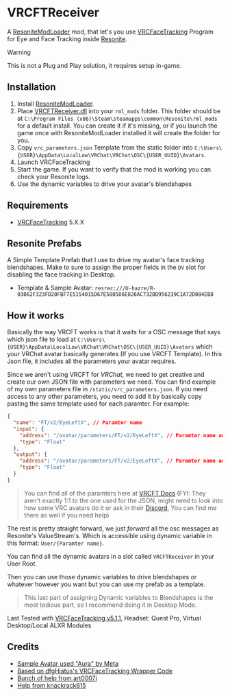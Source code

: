# VRCFTReceiver

A [ResoniteModLoader](https://github.com/resonite-modding-group/ResoniteModLoader) mod, that let's you use [VRCFaceTracking](https://github.com/benaclejames/VRCFaceTracking) Program for Eye and Face Tracking inside [Resonite](https://resonite.com/).

> [!WARNING]
> This is not a Plug and Play solution, it requires setup in-game.

## Installation

1. Install [ResoniteModLoader](https://github.com/resonite-modding-group/ResoniteModLoader).
2. Place [VRCFTReceiver.dll](https://github.com/hazre/VRCFTReceiver/releases/latest/download/VRCFTReceiver.dll) into your `rml_mods` folder. This folder should be at `C:\Program Files (x86)\Steam\steamapps\common\Resonite\rml_mods` for a default install. You can create it if it's missing, or if you launch the game once with ResoniteModLoader installed it will create the folder for you.
3. Copy `vrc_parameters.json` Template from the static folder into `C:\Users\{USER}\AppData\LocalLow\VRChat\VRChat\OSC\{USER_UUID}\Avatars`.
4. Launch VRCFaceTracking
5. Start the game. If you want to verify that the mod is working you can check your Resonite logs.
6. Use the dynamic variables to drive your avatar's blendshapes

## Requirements

- [VRCFaceTracking](https://github.com/benaclejames/VRCFaceTracking) 5.X.X

## Resonite Prefabs

A Simple Template Prefab that I use to drive my avatar's face tracking blendshapes. Make to sure to assign the proper fields in the `DV` slot for disabling the face tracking in Desktop.

- Template & Sample Avatar: `resrec:///U-hazre/R-03862F323FD20FBF7E5154015D67E580586E826AC732BD956239C1A72D084EB8`

## How it works

Basically the way VRCFT works is that it waits for a OSC message that says which json file to load at `C:\Users\{USER}\AppData\LocalLow\VRChat\VRChat\OSC\{USER_UUID}\Avatars` which your VRChat avatar basically generates (If you use VRCFT Template). In this Json file, it includes all the parameters your avatar requires.

Since we aren't using VRCFT for _VRChat_, we need to get creative and create our own JSON file with parameters we need. You can find example of my own parameters file in `/static/vrc_parameters.json`. If you need access to any other parameters, you need to add it by basically copy pasting the same template used for each paramter. For example:

```json
{
  "name": "FT/v2/EyeLeftX", // Paramter name
  "input": {
    "address": "/avatar/parameters/FT/v2/EyeLeftX", // Paramter name address
    "type": "Float"
  },
  "output": {
    "address": "/avatar/parameters/FT/v2/EyeLeftX", // Paramter name address
    "type": "Float"
  }
}
```

> You can find all of the paramters here at [VRCFT Docs](https://docs.vrcft.io/docs/tutorial-avatars/tutorial-avatars-extras/parameters) (FYI: They aren't exactly 1:1 to the one used for the JSON, might need to look into how some VRC avatars do it or ask in their [Discord](https://discord.com/invite/vrcft), You can find me there as well if you need help)

The rest is pretty straight forward, we just _forward_ all the osc messages as Resonite's ValueStream's. Which is accessible using dynamic variable in this format: `User/{Paramter name}`.

You can find all the dynamic avatars in a slot called `VRCFTReceiver` in your User Root.

Then you can use those dynamic variables to drive blendshapes or whatever however you want but you can use my prefab as a template.

> This last part of assigning Dynamic variables to Blendshapes is the most tedious part, so I recommend doing it in Desktop Mode.

Last Tested with [VRCFaceTracking v5.1.1](https://github.com/benaclejames/VRCFaceTracking/releases), Headset: Quest Pro, Virtual Desktop/Local ALXR Modules

## Credits

- [Sample Avatar used "Aura" by Meta](https://github.com/oculus-samples/Unity-Movement/tree/main/Samples/Models/Aura)
- [Based on dfgHiatus's VRCFaceTracking Wrapper Code](https://github.com/dfgHiatus/VRCFT-Module-Wrapper/blob/master/VRCFTModuleWrapper/OSC/VRCFTOSC.cs)
- [Bunch of help from art0007i](https://github.com/art0007i)
- [Help from knackrack615](https://github.com/knackrack615)
